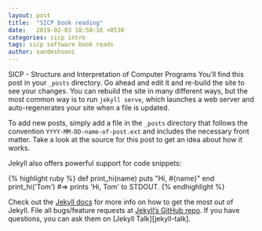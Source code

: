 ```yaml
---
layout: post
title:  "SICP book reading"
date:   2019-02-03 18:50:16 +0530
categories: sicp intro
tags: sicp software book reads
author: sandeshsoni
---
```

SICP - Structure and Interpretation of Computer Programs
You’ll find this post in your `_posts` directory. Go ahead and edit it and re-build the site to see your changes. You can rebuild the site in many different ways, but the most common way is to run `jekyll serve`, which launches a web server and auto-regenerates your site when a file is updated.

To add new posts, simply add a file in the `_posts` directory that follows the convention `YYYY-MM-DD-name-of-post.ext` and includes the necessary front matter. Take a look at the source for this post to get an idea about how it works.

Jekyll also offers powerful support for code snippets:

{% highlight ruby %}
def print_hi(name)
  puts "Hi, #{name}"
end
print_hi('Tom')
#=> prints 'Hi, Tom' to STDOUT.
{% endhighlight %}

Check out the [Jekyll docs][sicp-for-mac] for more info on how to get the most out of Jekyll.
File all bugs/feature requests at [Jekyll’s GitHub repo][video-lecture-MIT]. If you have questions, you can ask them on [Jekyll Talk][jekyll-talk].

[sicp-for-mac]: https://jekyllrb.com/docs/home
[video-lecture-MIT]: https://ocw.mit.edu/courses/electrical-engineering-and-computer-science/6-001-structure-and-interpretation-of-computer-programs-spring-2005/video-lectures/
